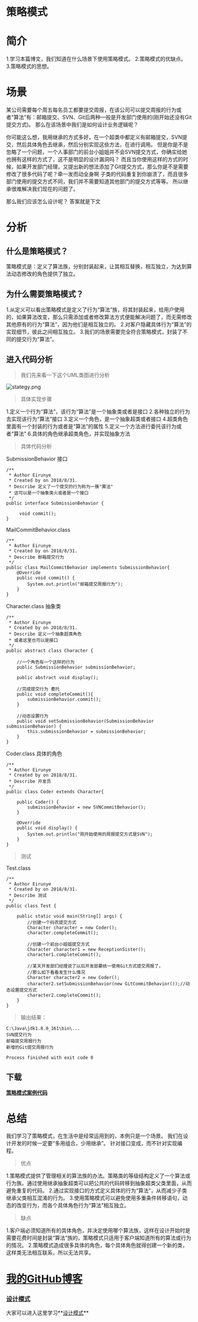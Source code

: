 # 策略模式

# 简介

1.学习本篇博文，我们知道在什么场景下使用策略模式。
2.策略模式的优缺点。
3.策略模式的思想。

# 场景

 某公司需要每个周五每名员工都要提交周报，在该公司可以提交周报的行为或者“算法”有：邮箱提交、SVN、Git后两种一般是开发部门使用的(刚开始还没有Git提交方式)。
 那么在该场景中我们是如何设计业务逻辑呢？

 你可能这么想，我用继承的方式多好，在一个超类中都定义有邮箱提交，SVN提交，然后具体角色去继承，然后分别实现这些方法，在进行调用。
 但是你是不是忽略了一个问题，一个人事部门的前台小姐姐并不会SVN提交方式，你确实给她也拥有这样的方式了，这不是明显的设计漏洞吗？
 而且当你使用这样的方式的时候，如果开发部门经理，又提出新的想法添加了Git提交方式，那么你是不是需要修改了很多代码了呢？牵一发而动全身啊
 子类的代码重复到你崩溃了，而且很多部门使用的提交方式不同，我们并不需要知道其他部门的提交方式等等。
 所以继承很难解决我们现在的问题了。

 那么我们应该怎么设计呢？
 答案就是下文

# 分析

## 什么是策略模式？

  策略模式是：定义了算法族，分别封装起来，让其相互替换，相互独立，为达到算法动态修改的角色提供了独立。


## 为什么需要策略模式？

 1.从定义可以看出策略模式是定义了行为“算法”族，将其封装起来，给用户使用的，如果算法改变，那么只需添加或者修改算法方式便能解决问题了，而无需修改其他原有的行为“算法”，因为他们是相互独立的。
 2.对客户隐藏具体行为“算法”的实现细节，彼此之间相互独立。
 3.我们的场景需要完全符合策略模式，封装了不同的提交行为“算法”。

## 进入代码分析

> 我们先来看一下这个UML类图进行分析

![stategy.png](https://upload-images.jianshu.io/upload_images/3012005-b7dcbc207bffa21b.png?imageMogr2/auto-orient/strip%7CimageView2/2/w/600)


> 具体实现步骤

1.定义一个行为“算法”，该行为“算法”是一个抽象类或者是接口
2.各种独立的行为去实现该行为“算法”接口
3.定义一个角色，是一个抽象超类或者接口
4.超类角色里面有一个封装的行为或者是“算法”的属性
5.定义一个方法进行委托该行为或者“算法”
6.具体的角色继承超类角色，并实现抽象方法


> 具体代码分析

SubmissionBehavior 接口
```
/**
 * Author Eirunye
 * Created by on 2018/8/31.
 * Describe 定义了一个提交的行为称为一簇"算法"
 * 这可以是一个抽象类火或者是一个接口
 */
public interface SubmissionBehavior {

     void commit();
}
```

MailCommitBehavior.class

```
/**
 * Author Eirunye
 * Created by on 2018/8/31.
 * Describe 邮箱提交行为
 */
public class MailCommitBehavior implements SubmissionBehavior{
    @Override
    public void commit() {
        System.out.println("邮箱提交周报行为");
    }
}
```
Character.class 抽象类
```
/**
 * Author Eirunye
 * Created by on 2018/8/31.
 * Describe 定义一个抽象超类角色
 * 或者这里也可以是接口
 */
public abstract class Character {

    //一个角色有一个这样的行为
    public SubmissionBehavior submissionBehavior;

    public abstract void display();

    //完成提交行为 委托
    public void completeCommit(){
        submissionBehavior.commit();
    }

    //动态设置行为
    public void setSubmissionBehavior(SubmissionBehavior submissionBehavior) {
        this.submissionBehavior = submissionBehavior;
    }
}

```
Coder.class 具体的角色
```
/**
 * Author Eirunye
 * Created by on 2018/8/31.
 * Describe 开发员
 */
public class Coder extends Character{

    public Coder() {
        submissionBehavior = new SVNCommitBehavior();
    }

    @Override
    public void display() {
        System.out.println("刚开始使用的周报提交方式是SVN");
    }
}
```
> 测试

Test.class
```
/**
 * Author Eirunye
 * Created by on 2018/8/31.
 * Describe 测试
 */
public class Test {

    public static void main(String[] args) {
        //创建一个码农提交方式
        Character character = new Coder();
        character.completeCommit();

        //创建一个前台小姐姐提交方式
        Character character1 = new ReceptionSister();
        character1.completeCommit();

        //某天开发部们经理说了以后开发部要统一使用Git方式提交周报了，
        //那么如下看看发生什么情况
        Character character2 = new Coder();
        character2.setSubmissionBehavior(new GitCommitBehavior());//动态设置提交方式
        character2.completeCommit();
    }
}
```
> 输出结果：
```
C:\Java\jdk1.8.0_161\bin\...
SVN提交行为
邮箱提交周报行为
新增的Git提交周报行为

Process finished with exit code 0
```
## 下载

**[策略模式案例代码](https://github.com/eirunye/StrategyPattern_Design)**

# 总结

我们学习了策略模式，在生活中是经常运用到的，本例只是一个场景。
我们在设计开发的时候一定要“多用组合，少用继承”。
针对接口变成，而不针对实现编程。

> 优点

1.策略模式提供了管理相关的算法族的办法。策略类的等级结构定义了一个算法或行为族。通过使用继承抽象超类可以把公共的代码转移到抽象超类父类里面，从而避免重复的代码。
2.通过实现接口的方式定义具体的行为“算法”，从而减少子类继承父类相互混淆的行为。
3.使用策略模式可以避免使用多重条件转移语句，动态的改变行为，而各个具体角色行为“算法”相互独立。

> 缺点

1.客户端必须知道所有的具体角色，并决定使用哪个算法族，这样在设计开始时是需要花费时间是封装“算法”族的，策略模式只适用于客户端知道所有的算法或行为的情况。
2.策略模式造成很多具体的角色，每个具体角色就得创建一个新的类，这样类无法相互联系，所以无法共享。

# [我的GitHub博客](https://eirunye.github.io/)

### [设计模式](https://eirunye.github.io/categories/%E8%AE%BE%E8%AE%A1%E6%A8%A1%E5%BC%8F/)

大家可以进入这里学习**[设计模式](https://eirunye.github.io/categories/%E8%AE%BE%E8%AE%A1%E6%A8%A1%E5%BC%8F/)**
